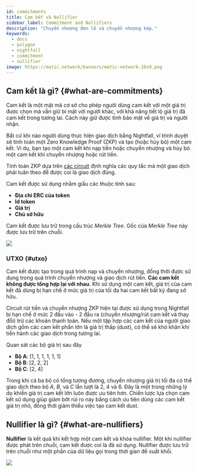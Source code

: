 ```yaml
---
id: commitments
title: Cam kết và Nullifier
sidebar_label: Commitment and Nullifiers
description: "Chuyển nhượng đơn lẻ và chuyển nhượng kép."
keywords:
  - docs
  - polygon
  - nightfall
  - commitment
  - nullifier
image: https://matic.network/banners/matic-network-16x9.png
---
```



## Cam kết là gì? {#what-are-commitments}
Cam kết là một mật mã cơ sở cho phép người dùng cam kết với một giá trị được chọn mà vẫn giữ bí mật với người khác, với khả năng tiết lộ giá trị đã cam kết trong tương lai. Cách này giữ được tính bảo mật về giá trị và người nhận.

Bất cứ khi nào người dùng thực hiện giao dịch bằng Nightfall, ví trình duyệt sẽ tính toán một Zero Knowledge Proof (ZKP) và tạo (hoặc hủy bỏ) một cam kết. Ví dụ, bạn tạo một cam kết khi nạp tiền hoặc chuyển nhượng và hủy bỏ một cam kết khi chuyển nhượng hoặc rút tiền.

Tính toán ZKP dựa trên [các circuit](../protocol/circuits.md) định nghĩa các quy tắc mà một giao dịch phải tuân theo để được coi là giao dịch đúng.

Cam kết được sử dụng nhằm giấu các thuộc tính sau:
- **Địa chỉ ERC của token**
- **Id token**
- **Giá trị**
- **Chủ sở hữu**

Cam kết được lưu trữ trong cấu trúc *Merkle Tree*. Gốc của *Merkle Tree* này được lưu trữ trên chuỗi.

![](../imgs/commitment.png)

### UTXO {#utxo}
Cam kết được tạo trong quá trình nạp và chuyển nhượng, đồng thời được sử dụng trong quá trình chuyển nhượng và giao dịch rút tiền. **Các cam kết không được tổng hợp lại với nhau**. Khi sử dụng một cam kết, giá trị của cam kết đã dùng bị hạn chế ở mức giá trị của tối đa hai cam kết bất kỳ đang sở hữu.

Circuit rút tiền và chuyển nhượng ZKP hiện tại được sử dụng trong Nightfall bị hạn chế ở mức 2 đầu vào - 2 đầu ra (chuyển nhượng/rút cam kết và thay đổi) trừ các khoản thanh toán. Nếu một tập hợp các cam kết của người giao dịch gồm các cam kết phần lớn là giá trị thấp (dust), có thể sẽ khó khăn khi tiến hành các giao dịch trong tương lai.

Quan sát các bộ giá trị sau đây

- **Bộ A**: [1, 1, 1, 1, 1, 1]
- **Bộ B**: [2, 2, 2]
- **Bộ C**: [2, 4]

Trong khi cả ba bộ có tổng tương đương, chuyển nhượng giá trị tối đa có thể giao dịch theo bộ *A*, *B*, và *C* lần lượt là 2, 4 và 6. Đây là một trong những lý do khiến giá trị cam kết lớn luôn được ưu tiên hơn. Chiến lược lựa chọn cam kết sử dụng giúp giảm bớt rủi ro này bằng cách ưu tiên dùng các cam kết giá trị nhỏ, đồng thời giảm thiểu việc tạo cam kết dust.


## Nullifier là gì? {#what-are-nullifiers}
**Nullifier** là kết quả khi kết hợp một cam kết và khóa nullifier. Một khi nullifier được phát trên chuỗi, cam kết được coi là đã sử dụng. Nullifier được lưu trữ trên chuỗi như một phần của dữ liệu gọi trong thời gian đề xuất khối.

![](../imgs/nullifier.png)



